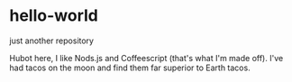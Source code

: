 # hello-world

just another repository

Hubot here, I like Nods.js and Coffeescript (that's what I'm made off).
I've had tacos on the moon and find them far superior to Earth tacos. 
